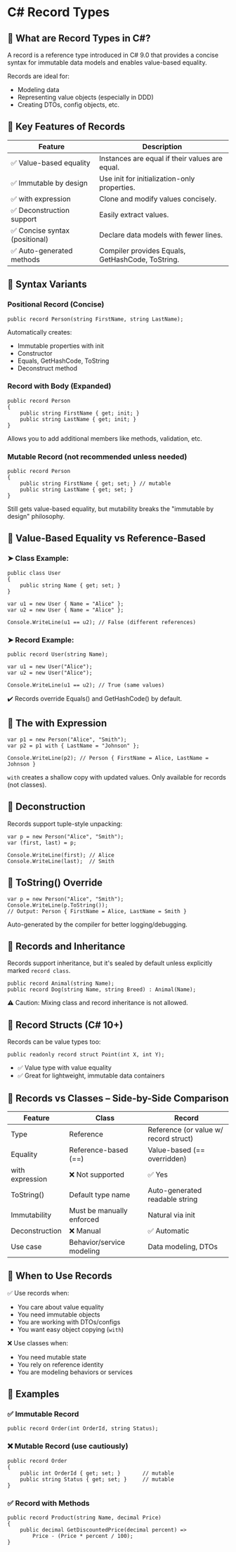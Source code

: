 # C# Record Types

## 🔹 What are Record Types in C#?

A record is a reference type introduced in C# 9.0 that provides a concise syntax for immutable data models and enables value-based equality.

Records are ideal for:

- Modeling data  
- Representing value objects (especially in DDD)  
- Creating DTOs, config objects, etc.

## 🔹 Key Features of Records

| Feature                     | Description                                           |
|-----------------------------|-------------------------------------------------------|
| ✅ Value-based equality     | Instances are equal if their values are equal.        |
| ✅ Immutable by design      | Use init for initialization-only properties.          |
| ✅ with expression          | Clone and modify values concisely.                    |
| ✅ Deconstruction support   | Easily extract values.                                |
| ✅ Concise syntax (positional) | Declare data models with fewer lines.             |
| ✅ Auto-generated methods   | Compiler provides Equals, GetHashCode, ToString.      |

## 🔸 Syntax Variants

### Positional Record (Concise)

```
public record Person(string FirstName, string LastName);
```

Automatically creates:

- Immutable properties with init  
- Constructor  
- Equals, GetHashCode, ToString  
- Deconstruct method

### Record with Body (Expanded)

```
public record Person
{
    public string FirstName { get; init; }
    public string LastName { get; init; }
}
```

Allows you to add additional members like methods, validation, etc.

### Mutable Record (not recommended unless needed)

```
public record Person
{
    public string FirstName { get; set; } // mutable
    public string LastName { get; set; }
}
```

Still gets value-based equality, but mutability breaks the "immutable by design" philosophy.

## 🔸 Value-Based Equality vs Reference-Based

### ➤ Class Example:

```
public class User
{
    public string Name { get; set; }
}

var u1 = new User { Name = "Alice" };
var u2 = new User { Name = "Alice" };

Console.WriteLine(u1 == u2); // False (different references)
```

### ➤ Record Example:

```
public record User(string Name);

var u1 = new User("Alice");
var u2 = new User("Alice");

Console.WriteLine(u1 == u2); // True (same values)
```

✔️ Records override Equals() and GetHashCode() by default.

## 🔸 The with Expression

```
var p1 = new Person("Alice", "Smith");
var p2 = p1 with { LastName = "Johnson" };

Console.WriteLine(p2); // Person { FirstName = Alice, LastName = Johnson }
```

`with` creates a shallow copy with updated values. Only available for records (not classes).

## 🔸 Deconstruction

Records support tuple-style unpacking:

```
var p = new Person("Alice", "Smith");
var (first, last) = p;

Console.WriteLine(first); // Alice
Console.WriteLine(last);  // Smith
```

## 🔸 ToString() Override

```
var p = new Person("Alice", "Smith");
Console.WriteLine(p.ToString());
// Output: Person { FirstName = Alice, LastName = Smith }
```

Auto-generated by the compiler for better logging/debugging.

## 🔸 Records and Inheritance

Records support inheritance, but it's sealed by default unless explicitly marked `record class`.

```
public record Animal(string Name);
public record Dog(string Name, string Breed) : Animal(Name);
```

⚠️ Caution: Mixing class and record inheritance is not allowed.

## 🔸 Record Structs (C# 10+)

Records can be value types too:

```
public readonly record struct Point(int X, int Y);
```

- ✅ Value type with value equality  
- ✅ Great for lightweight, immutable data containers

## 🔸 Records vs Classes – Side-by-Side Comparison

| Feature          | Class                        | Record                                      |
|------------------|-------------------------------|---------------------------------------------|
| Type             | Reference                     | Reference (or value w/ record struct)       |
| Equality         | Reference-based (==)          | Value-based (== overridden)                 |
| with expression  | ❌ Not supported               | ✅ Yes                                       |
| ToString()       | Default type name             | Auto-generated readable string              |
| Immutability     | Must be manually enforced     | Natural via init                            |
| Deconstruction   | ❌ Manual                      | ✅ Automatic                                 |
| Use case         | Behavior/service modeling     | Data modeling, DTOs                         |

## 🔸 When to Use Records

✅ Use records when:

- You care about value equality  
- You need immutable objects  
- You are working with DTOs/configs  
- You want easy object copying (`with`)  

❌ Use classes when:

- You need mutable state  
- You rely on reference identity  
- You are modeling behaviors or services

## 🔸 Examples

### ✅ Immutable Record

```
public record Order(int OrderId, string Status);
```

### ❌ Mutable Record (use cautiously)

```
public record Order
{
    public int OrderId { get; set; }       // mutable
    public string Status { get; set; }     // mutable
}
```

### ✅ Record with Methods

```
public record Product(string Name, decimal Price)
{
    public decimal GetDiscountedPrice(decimal percent) =>
        Price - (Price * percent / 100);
}
```
